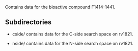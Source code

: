 Contains data for the bioactive compound F1414-1441.

## Subdirectories

- cside/ contains data for the C-side search space on rv1821.

- nside/ contains data for the N-side search space on rv1821.

